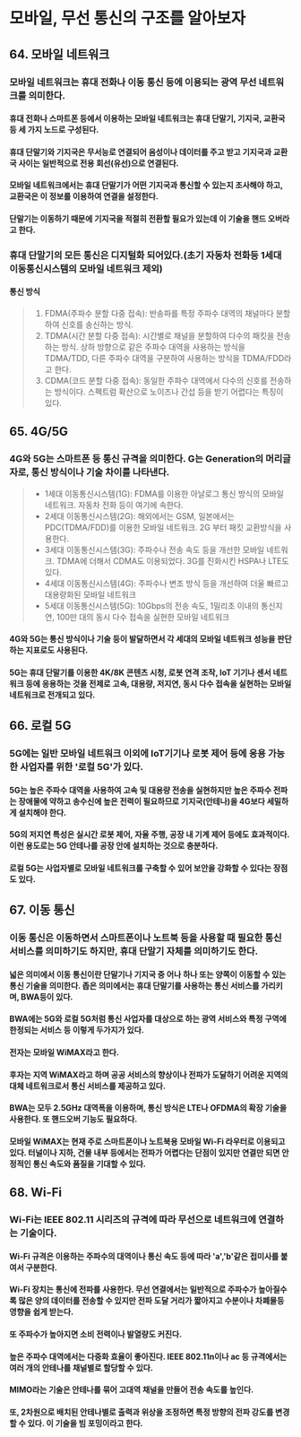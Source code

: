 # 모바일, 무선 통신의 구조를 알아보자


## 64. 모바일 네트워크

### 모바일 네트워크는 휴대 전화나 이동 통신 등에 이용되는 광역 무선 네트워크를 의미한다.
#### 휴대 전화나 스마트폰 등에서 이용하는 모바일 네트워크는 휴대 단말기, 기지국, 교환국 등 세 가지 노드로 구성된다.
#### 휴대 단말기와 기지국은 무서능로 연결되어 음성이나 데이터를 주고 받고 기지국과 교환국 사이는 일반적으로 전용 회선(유선)으로 연결된다.
#### 모바일 네트워크에서는 휴대 단말기가 어떤 기지국과 통신할 수 있는지 조사해야 하고, 교환국은 이 정보를 이용하여 연결을 설정한다.
#### 단말기는 이동하기 때문에 기지국을 적절히 전환할 필요가 있는데 이 기술을 핸드 오버라고 한다.
### 휴대 단말기의 모든 통신은 디지털화 되어있다.(초기 자동차 전화등 1세대 이동통신시스템의 모바일 네트워크 제외)
#### 통신 방식
> 1. FDMA(주파수 분할 다중 접속): 반송파를 특정 주파수 대역의 채널마다 분할하여 신호를 송신하는 방식.
> 2. TDMA(시간 분할 다중 접속): 시간별로 채널을 분할하여 다수의 패킷을 전송하는 방식. 상하 방향으로 같은 주파수 대역을 사용하는 방식을 TDMA/TDD, 다른 주파수 대역을 구분하여 사용하는
                            방식을 TDMA/FDD라고 한다.
> 4. CDMA(코드 분할 다중 접속): 동일한 주파수 대역에서 다수의 신호를 전송하는 방식이다. 스펙트럼 확산으로 노이즈나 간섭 등을 받기 어렵다는 특징이 있다.       

     
## 65. 4G/5G

### 4G와 5G는 스마트폰 등 통신 규격을 의미한다. G는 Generation의 머리글자로, 통신 방식이나 기술 차이를 나타낸다.
> - 1세대 이동통신시스템(1G): FDMA를 이용한 아날로그 통신 방식의 모바일 네트워크. 자동차 전화 등이 여기에 속한다.
> - 2세대 이동통신시스템(2G): 해외에서는 GSM, 일본에서는 PDC(TDMA/FDD)를 이용한 모바일 네트워크. 2G 부터 패킷 교환방식을 사용한다.
> - 3세대 이동통신시스템(3G): 주파수나 전송 속도 등을 개선한 모바일 네트워크. TDMA에 더해서 CDMA도 이용되었다. 3G를 진화시킨 HSPA나 LTE도 있다.
> - 4세대 이동통신시스템(4G): 주파수나 변조 방식 등을 개선하여 더울 빠르고 대용량화된 모바일 네트워크
> - 5세대 이동통신시스템(5G): 10Gbps의 전송 속도, 1밀리초 이내의 통신지연, 100만 대의 동시 다수 접속을 실현한 모바일 네트워크

#### 4G와 5G는 통신 방식이나 기술 등이 발달하면서 각 세대의 모바일 네트워크 성능을 판단하는 지표로도 사용된다.
#### 5G는 휴대 단말기를 이용한 4K/8K 콘텐츠 시청, 로봇 연격 조작, IoT 기기나 센서  네트워크 등에 응용하는 것을 전제로 고속, 대용량, 저지연,     동시 다수 접속을 실현하는 모바일 네트워크로 전개되고 있다.




## 66. 로컬 5G

### 5G에는 일반 모바일 네트워크 이외에 IoT기기나 로봇 제어 등에 응용 가능한 사업자를 위한 '로컬 5G'가 있다.
#### 5G는 높은 주파수 대역을 사용하여 고속 및 대용량 전송을 실현하지만 높은 주파수 전파는 장애물에 약하고 송수신에 높은 전력이 필요하므로 기지국(안테나)을 4G보다 세밀하게 설치해야 한다.
#### 5G의 저지연 특성은 실시간 로봇 제어, 자율 주행, 공장 내 기계 제어 등에도 효과적이다. 이런 용도로는 5G 안테나를 공장 안에 설치하는 것으로 충분하다.
#### 로컬 5G는 사업자별로 모바일 네트워크를 구축할 수 있어 보안을 강화할 수 있다는 장점도 있다.


## 67. 이동 통신

### 이동 통신은 이동하면서 스마트폰이나 노트북 등을 사용할 때 필요한 통신 서비스를 의미하기도 하지만, 휴대 단말기 자체를 의미하기도 한다.
#### 넓은 의미에서 이동 통신이란 단말기나 기지국 중 어나 하나 또는 양쪽이 이동할 수 있는 통신 기술을 의미한다.   좁은 의미에서는 휴대 단말기를 사용하는 통신 서비스를 가리키며, BWA등이 있다.
#### BWA에는 5G와 로컬 5G처럼 통신 사업자를 대상으로 하는 광역 서비스와 특정 구역에 한정되는 서비스 등 이렇게 두가지가 있다.
#### 전자는 모바일 WiMAX라고 한다.
#### 후자는 지역 WiMAX라고 하며 공공 서비스의 향상이나 전파가 도달하기 어려운 지역의 대체 네트워크로서 통신 서비스를 제공하고 있다.
#### BWA는 모두 2.5GHz 대역폭을 이용하며, 통신 방식은 LTE나 OFDMA의 확장 기술을 사용한다. 또 핸드오버 기능도 필요하다.
#### 모바일 WiMAX는 현재 주로 스마트폰이나 노트북용 모바일 Wi-Fi 라우터로 이용되고 있다. 터널이나 지하, 건물 내부 등에서는 전파가 어렵다는 단점이 있지만    연결만 되면 안정적인 통신 속도와 품질을 기대할 수 있다.


## 68. Wi-Fi

### Wi-Fi는 IEEE 802.11 시리즈의 규격에 따라 무선으로 네트워크에 연결하는 기술이다.
#### Wi-Fi 규격은 이용하는 주파수의 대역이나 통신 속도 등에 따라 'a','b'같은 접미사를 붙여서 구분한다.
#### Wi-Fi 장치는 통신에 전파를 사용한다. 무선 연결에서는 일반적으로 주파수가 높아질수록 많은 양의 데이터를 전송할 수 있지만 전파 도달 거리가 짧아지고 수분이나 차폐물등 영향을 쉽게 받는다.
#### 또 주파수가 높아지면 소비 전력이나 발열량도 커진다.
#### 높은 주파수 대역에서는 다중화 효율이 좋아진다. IEEE 802.11n이나 ac 등 규격에서는 여러 개의 안테나를 채널별로 할당할 수 있다.
#### MIMO라는 기술은 안테나를 묶어 고대역 채널을 만들어 전송 속도를 높인다. 
#### 또, 2차원으로 배치된 안테나별로 출력과 위상을 조정하면 특정 방향의 전파 강도를 변경할 수 있다. 이 기술을 빔 포밍이라고 한다.

